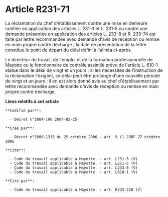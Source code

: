 # Article R231-71

La réclamation du chef d'établissement contre une mise en demeure notifiée en application des articles L. 231-3 et L. 231-5
ou contre une demande présentée en application des articles L. 233-8 et R. 233-74 est faite par lettre recommandée avec
demande d'avis de réception ou remise en main propre contre décharge ; la date de présentation de la lettre constitue le
point de départ du délai défini à l'alinéa ci-après. 

Le directeur du travail, de l'emploi et de la formation professionnelle de Mayotte ou le fonctionnaire de contrôle assimilé
prévu de l'article L. 610-1 statue dans le délai de vingt et un jours ; si les nécessités de l'instruction de la réclamation
l'exigent, ce délai peut être prolongé d'une nouvelle période de vingt et un jours ; il en est alors donné avis au chef
d'établissement par lettre recommandée avec demande d'avis de réception ou remise en main propre contre décharge.

**Liens relatifs à cet article**

	**Codifié par**:

	  - Décret n°2004-196 2004-02-25

	**Créé par**:

	  - Décret n°2006-1315 du 25 octobre 2006 - art. 9 () JORF 27 octobre 2006

	**Cite**:

	  - Code du travail applicable à Mayotte. - art. L231-3 (V)
	  - Code du travail applicable à Mayotte. - art. L231-5 (V)
	  - Code du travail applicable à Mayotte. - art. L233-8 (V)
	  - Code du travail applicable à Mayotte. - art. L610-1 (V)

	**Cité par**:

	  - Code du travail applicable à Mayotte. - art. R235-228 (V)

